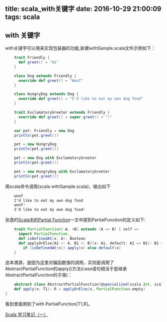 title: scala_with关键字
date: 2016-10-29 21:00:09
tags: scala
---

## with 关键字

with关键字可以用来实现包装器的功能,新建withSample.scala文件示例如下：

```scala
	trait Friendly {
	  def greet() = "Hi"
	}

	class Dog extends Friendly {
	  override def greet() = "Woof"
	}

	class HungryDog extends Dog {
	  override def greet() = "I'd like to eat my own dog food"
	}

	trait ExclamatoryGreeter extends Friendly {
	  override def greet() = super.greet() + "!"
	}

	var pet: Friendly = new Dog
	println(pet.greet())

	pet = new HungryDog
	println(pet.greet())

	pet = new Dog with ExclamatoryGreeter
	println(pet.greet())

	pet = new HungryDog with ExclamatoryGreeter
	println(pet.greet())
```

用scala命令调用(scala withSample.scala)，输出如下

```scala
	woof
	I'd like to eat my own dog food
	woof!
	I'd like to eat my own dog food!
```

张逸的[Scala中的Partial Function](http://www.tuicool.com/articles/reiMBzA)一文中提到PartialFunction的定义如下:

```scala
	trait PartialFunction[-A, +B] extends (A => B) { self =>
	  import PartialFunction._
	  def isDefinedAt(x: A): Boolean
	  def applyOrElse[A1 <: A, B1 >: B](x: A1, default: A1 => B1): B1 =
	    if (isDefinedAt(x)) apply(x) else default(x)
	}
```

追本溯源，是因为这里对偏函数值的调用，实则是调用了AbstractPartialFunction的apply()方法(case语句相当于是继承AbstractPartialFunction的子类)：

```scala
	abstract class AbstractPartialFunction[@specialized(scala.Int, scala.Long, scala.Float, scala.Double, scala.AnyRef) -T1, @specialized(scala.Unit, scala.Boolean, scala.Int, scala.Float, scala.Long, scala.Double, scala.AnyRef) +R] extends Function1[T1, R] with PartialFunction[T1, R] { self =>
    def apply(x: T1): R = applyOrElse(x, PartialFunction.empty)
}
```

看到里面用到了with PartialFunction[T1,R]。

[Scala 学习笔记（一）](http://www.cnblogs.com/elaron/archive/2013/01/18/2866142.html)